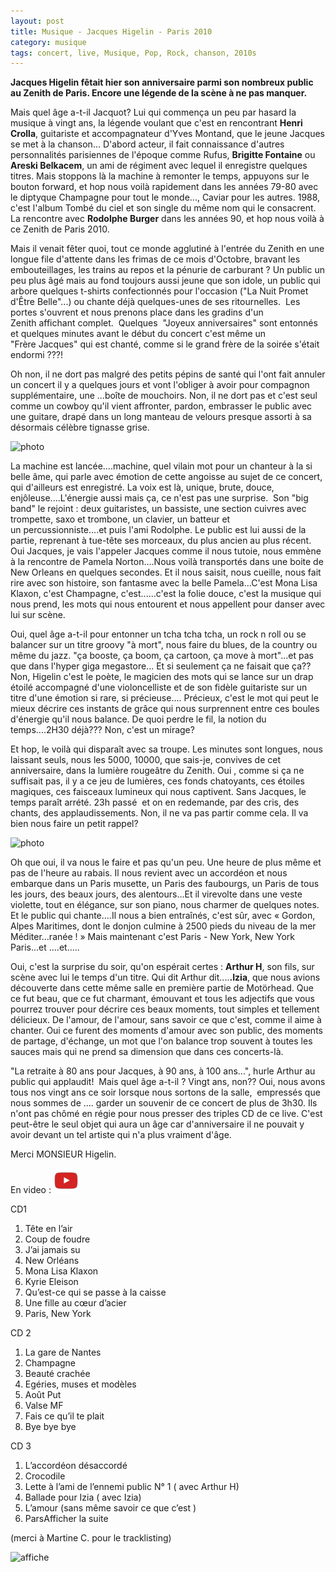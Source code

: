 ```yaml
---
layout: post
title: Musique - Jacques Higelin - Paris 2010
category: musique
tags: concert, live, Musique, Pop, Rock, chanson, 2010s
---
```

**Jacques Higelin fêtait hier son anniversaire parmi son nombreux public au Zenith de Paris. Encore une légende de la scène à ne pas manquer.**

Mais quel âge a-t-il Jacquot? Lui qui commença un peu par hasard la musique à vingt ans, la  légende voulant que c'est en rencontrant **Henri Crolla**, guitariste et accompagnateur d'Yves Montand,  que le jeune Jacques se met à la chanson... D'abord acteur, il fait connaissance d'autres personnalités parisiennes de l'époque comme Rufus, **Brigitte Fontaine** ou **Areski Belkacem**, un ami de régiment avec lequel il enregistre quelques titres. Mais stoppons là la machine à remonter le temps, appuyons sur le bouton forward, et hop nous voilà rapidement dans les années 79-80 avec le diptyque Champagne pour tout le monde..., Caviar pour les autres. 1988,  c'est l'album Tombé du ciel et son single du même nom qui le consacrent.  La rencontre avec **Rodolphe Burger** dans les années 90,  et hop nous voilà à ce Zenith de Paris 2010.

Mais il venait fêter quoi, tout ce monde agglutiné à l'entrée du Zenith en une longue file d'attente dans les frimas de ce mois d'Octobre, bravant les embouteillages, les trains au repos et la pénurie de carburant ? Un public un peu plus âgé mais au fond toujours aussi jeune que son idole, un public qui arbore quelques t-shirts confectionnés pour l'occasion ("La Nuit Promet d'Être Belle"...) ou chante déjà quelques-unes de ses ritournelles.  Les portes s'ouvrent et nous prenons place dans les gradins d'un Zenith affichant complet.  Quelques  "Joyeux anniversaires" sont entonnés et quelques minutes avant le début du concert c'est même un "Frère Jacques" qui est chanté, comme si le grand frère de la soirée s'était endormi ???!

Oh non, il ne dort pas malgré des petits pépins de santé qui l'ont fait annuler un concert il y a quelques jours et vont l'obliger à avoir pour compagnon supplémentaire, une ...boîte de mouchoirs. Non, il ne dort pas et c'est seul comme un cowboy qu'il vient affronter, pardon, embrasser le public avec une guitare, drapé dans un long manteau de velours presque assorti à sa désormais célèbre tignasse grise.

![photo](https://filedn.eu/llqi9IBxlYouGRXYG2xlROb/img/2010/higelin2.jpg)

La machine est lancée....machine, quel vilain mot pour un chanteur à la si belle âme, qui parle avec émotion de cette angoisse au sujet de ce concert, qui d'ailleurs est enregistré. La voix est là, unique, brute, douce, enjôleuse....L'énergie aussi mais ça, ce n'est pas une surprise.  Son "big band" le rejoint : deux guitaristes, un bassiste, une section cuivres avec trompette, saxo et trombone, un clavier, un batteur et un percussionniste....et puis l'ami Rodolphe. Le public est lui aussi de la partie, reprenant à tue-tête ses morceaux, du plus ancien au plus récent. Oui Jacques, je vais l'appeler Jacques comme il nous tutoie, nous emmène à la rencontre de Pamela Norton....Nous voilà transportés dans une boite de New Orleans en quelques secondes. Et il nous saisit, nous cueille, nous fait rire avec son histoire, son fantasme avec la belle Pamela...C'est Mona Lisa Klaxon, c'est Champagne, c'est......c'est la folie douce, c'est la musique qui nous prend, les mots qui nous entourent et nous appellent pour danser avec lui sur scène.

Oui, quel âge a-t-il pour entonner un tcha tcha tcha, un rock n roll ou se balancer sur un titre groovy "à mort", nous faire du blues, de la country ou même du jazz. "ça booste, ça boom, ça cartoon, ça move à mort"...et pas que dans l'hyper giga megastore... Et si seulement ça ne faisait que ça?? Non, Higelin c'est le poète, le magicien des mots qui se lance sur un drap étoilé accompagné d'une violoncelliste et de son fidèle guitariste sur un titre d'une émotion si rare, si précieuse.... Précieux, c'est le mot qui peut le mieux décrire ces instants de grâce qui nous surprennent entre ces boules d'énergie qu'il nous balance. De quoi perdre le fil, la notion du temps....2H30 déjà??? Non, c'est un mirage?


Et hop, le voilà qui disparaît avec sa troupe. Les minutes sont longues, nous laissant seuls, nous les 5000, 10000, que sais-je, convives de cet anniversaire, dans la lumière rougeâtre du Zenith. Oui , comme si ça ne suffisait pas, il y a ce jeu de lumières, ces fonds chatoyants, ces étoiles magiques, ces faisceaux lumineux qui nous captivent. Sans Jacques, le temps paraît arrété. 23h passé  et on en redemande, par des cris, des chants, des applaudissements. Non, il ne va pas partir comme cela. Il va bien nous faire un petit rappel?

![photo](https://filedn.eu/llqi9IBxlYouGRXYG2xlROb/img/2010/higelin3.jpg)

Oh que oui, il va nous le faire et pas qu'un peu. Une heure de plus même et pas de l'heure au rabais. Il nous revient avec un accordéon et nous embarque dans un Paris musette, un Paris des faubourgs, un Paris de tous les jours, des beaux jours, des alentours...Et il virevolte dans une veste violette, tout en élégance, sur son piano, nous charmer de quelques notes. Et le public qui chante....Il nous a bien entraînés, c'est sûr, avec « Gordon, Alpes Maritimes, dont le donjon culmine à 2500 pieds du niveau de la mer Méditer…ranée ! » Mais maintenant c'est Paris - New York, New York Paris...et ....et.....

Oui, c'est la surprise du soir, qu'on espérait certes : **Arthur H**, son fils, sur scène avec lui le temps d'un titre. Qui dit Arthur dit....**.Izia**, que nous avions découverte dans cette même salle en première partie de Motörhead</a>. Que ce fut beau, que ce fut charmant, émouvant et tous les adjectifs que vous pourrez trouver pour décrire ces beaux moments, tout simples et tellement délicieux. De l'amour, de l'amour, sans savoir ce que c'est, comme il aime à chanter. Oui ce furent des moments d'amour avec son public, des moments de partage, d'échange, un mot que l'on balance trop souvent à toutes les sauces mais qui ne prend sa dimension que dans ces concerts-là.

"La retraite à 80 ans pour Jacques, à 90 ans, à 100 ans...", hurle Arthur au public qui applaudit!  Mais quel âge a-t-il ? Vingt ans, non?? Oui, nous avons tous nos vingt ans ce soir lorsque nous sortons de la salle,  empressés que nous sommes de .... garder un souvenir de ce concert de plus de 3h30. Ils n'ont pas chômé en régie pour nous presser des triples CD de ce live. C'est peut-être le seul objet qui aura un âge car d'anniversaire il ne pouvait y avoir devant un tel artiste qui n'a plus vraiment d'âge.

Merci MONSIEUR Higelin.


En video : [![video](/images/youtube.png)](https://www.youtube.com/watch?v=sQ8ZUluisY4)

CD1

1. Tête en l’air
2. Coup de foudre
3. J’ai jamais su
4. New Orléans
5. Mona Lisa Klaxon
6. Kyrie Eleison
7. Qu’est-ce qui se passe à la caisse
8. Une fille au cœur d’acier
9. Paris, New York

CD 2

1. La gare de Nantes
2. Champagne
3. Beauté crachée
4. Egéries, muses et modèles
5. Août Put
6. Valse MF
7. Fais ce qu’il te plait
8. Bye bye bye

CD 3

1. L’accordéon désaccordé
2. Crocodile
3. Lette à l’ami de l’ennemi public N° 1 ( avec Arthur H)
4. Ballade pour Izia ( avec Izia)
5. L’amour (sans même savoir ce que c’est )
6. ParsAfficher la suite

(merci à Martine C. pour le tracklisting)

![affiche](https://filedn.eu/llqi9IBxlYouGRXYG2xlROb/img/2010/higelin.jpg)
